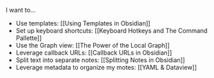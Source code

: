 I want to...

- Use templates: [[Using Templates in Obsidian]]
- Set up keyboard shortcuts: [[Keyboard Hotkeys and The Command Pallette]]
- Use the Graph view: [[The Power of the Local Graph]]
- Leverage callback URLs: [[Callback URLs in Obsidian]]
- Split text into separate notes: [[Splitting Notes in Obsidian]]
- Leverage metadata to organize my motes: [[YAML & Dataview]]
